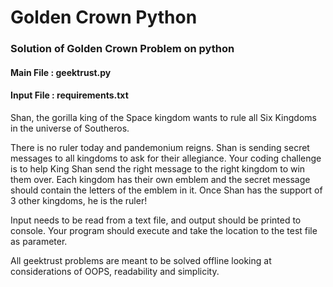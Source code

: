# Golden Crown Python

### Solution of Golden Crown Problem on python

#### Main File  : geektrust.py
#### Input File : requirements.txt


<p>
Shan, the gorilla king of the Space kingdom wants to rule all Six Kingdoms in the universe of Southeros.

There is no ruler today and pandemonium reigns. Shan is sending secret messages to all kingdoms to ask for their allegiance. Your coding challenge is to help King Shan send the right message to the right kingdom to win them over. Each kingdom has their own emblem and the secret message should contain the letters of the emblem in it. Once Shan has the support of 3 other kingdoms, he is the ruler!

Input needs to be read from a text file, and output should be printed to console. Your program should execute and take the location to the test file as parameter.

All geektrust problems are meant to be solved offline looking at considerations of OOPS, readability and simplicity. 

</p>
